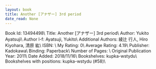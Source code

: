 ```yaml
---
layout: book
title: Another [アナザー] 3rd period
date_read: None
---
```


Book Id: 13494498\ 
Title: Another [アナザー] 3rd period\ 
Author: Yukito Ayatsuji\ 
Author l-f: Ayatsuji, Yukito\ 
Additional Authors: 綾辻 行人, Hiro Kiyohara, 清原 紘\ 
ISBN: \ 
My Rating: 0\ 
Average Rating: 4.19\ 
Publisher: Kadokawa\ 
Binding: Paperback\ 
Number of Pages: \ 
Original Publication Year: 2011\ 
Date Added: 2018/11/16\ 
Bookshelves: kupka-wstydu\ 
Bookshelves with positions: kupka-wstydu (#58)\ 

